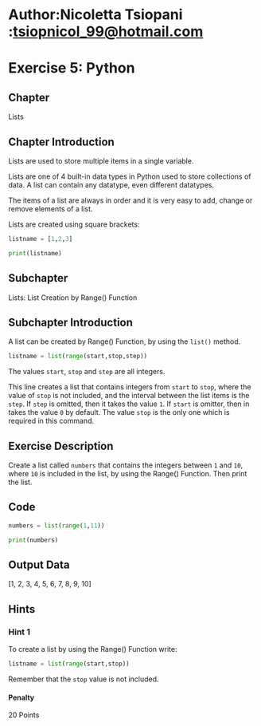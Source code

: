 # Author:Nicoletta Tsiopani :tsiopnicol_99@hotmail.com

# Exercise 5: Python

## Chapter
Lists

## Chapter Introduction
Lists are used to store multiple items in a single variable.

Lists are one of 4 built-in data types in Python used to store collections of data. A list can contain any datatype, even different datatypes.

The items of a list are always in order and it is very easy to add, change or remove elements of a list.

Lists are created using square brackets:

```python
listname = [1,2,3]

print(listname)
```

## Subchapter
Lists: List Creation by Range() Function

## Subchapter Introduction
A list can be created by Range() Function, by using the `list()` method.

```python
listname = list(range(start,stop,step))
```

The values `start`, `stop` and `step` are all integers. 

This line creates a list that contains integers from `start` to `stop`, where the value of `stop` is not included, and the interval between the list items is the `step`. If `step` is omitted, then it takes the value `1`. If `start` is omitter, then in takes the value `0` by default. The value `stop` is the only one which is required in this command.

## Exercise Description
Create a list called `numbers` that contains the integers between `1` and `10`, where `10` is included in the list, by using the Range() Function. Then print the list.

## Code
```python
numbers = list(range(1,11))

print(numbers)
```
## Output Data
[1, 2, 3, 4, 5, 6, 7, 8, 9, 10]

## Hints

### Hint 1
To create a list by using the Range() Function write:
```python
listname = list(range(start,stop))
```
Remember that the `stop` value is not included.

#### Penalty
20 Points

